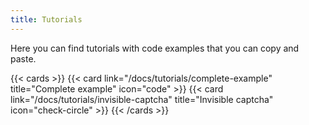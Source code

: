 ```yaml
---
title: Tutorials
---
```


Here you can find tutorials with code examples that you can copy and paste.

<!--more-->

{{< cards >}}
  {{< card link="/docs/tutorials/complete-example" title="Complete example" icon="code" >}}
  {{< card link="/docs/tutorials/invisible-captcha" title="Invisible captcha" icon="check-circle" >}}
{{< /cards >}}